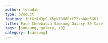 ```yaml
---
author: tokodab
type: product
featimg: 1hfXzAN9pC-XBpkIOM6Erf72kn0We6G61
title: Face Chewbacca Samsung Galaxy S9 Case
tags: [samsung, galaxy, s9]
category: [samsung]
---
```

